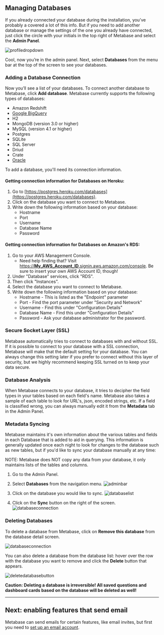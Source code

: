 
## Managing Databases
If you already connected your database during the installation, you’ve probably a covered a lot of this info. But if you need to add another database or manage the settings of the one you already have connected, just click the circle with your initials in the top right of Metabase and select the **Admin Panel**.

![profiledropdown](images/ProfileDropdown.png)

Cool, now you’re in the admin panel. Next, select **Databases** from the menu bar at the top of the screen to see your databases.

### Adding a Database Connection

Now you’ll see a list of your databases. To connect another database to Metabase, click **Add database**. Metabase currently supports the following types of databases:

* Amazon Redshift
* [Google BigQuery](databases/bigquery.md)
* H2
* MongoDB (version 3.0 or higher)
* MySQL (version 4.1 or higher)
* Postgres
* SQLite
* SQL Server
* Driud
* Crate
* [Oracle](databases/oracle.md)

To add a database, you'll need its connection information.

#### <a name="heroku-databases"></a>Getting connection information for Databases on Heroku:

1. Go to [https://postgres.heroku.com/databases](https://postgres.heroku.com/databases).
2. Click on the database you want to connect to Metabase.
3. Write down the following information based on your database:
    * Hostname
    * Port
    * Username
    * Database Name
    * Password

#### <a name="rds-databases"></a>Getting connection information for Databases on Amazon's RDS:

1. Go to your AWS Management Console.
    * Need help finding that?  Visit [https://**My_AWS_Account_ID**.signin.aws.amazon.com/console](https://**My_AWS_Account_ID**.signin.aws.amazon.com/console).  Be sure to insert your own AWS Account ID, though!
2.  Under "Database" services, click "RDS".
3.  Then click "Instances".
4.  Select the database you want to connect to Metabase.
5.  Write down the following information based on your database:
    * Hostname - This is listed as the "Endpoint" parameter
    * Port - Find the port parameter under "Security and Network"
    * Username - Find this under "Configuration Details"
    * Database Name - Find this under "Configuration Details"
    * Password - Ask your database administrator for the password.


### Secure Socket Layer (SSL)

Metabase automatically tries to connect to databases with and without SSL. If it is possible to connect to your database with a SSL connection, Metabase will make that the default setting for your database. You can always change this setting later if you prefer to connect without this layer of security, but we highly recommend keeping SSL turned on to keep your data secure.

### Database Analysis

When Metabase connects to your database, it tries to decipher the field types in your tables based on each field's name. Metabase also takes a sample of each table to look for URL's, json, encoded strings, etc. If a field is classified wrong, you can always manually edit it from the **Metadata** tab in the Admin Panel.

### Metadata Syncing

Metabase maintains it's own information about the various tables and fields in each Database that is added to aid in querying.  This information is generally updated once each night to look for changes to the database such as new tables, but if you'd like to sync your database manually at any time:

NOTE: Metabase does NOT copy any data from your database, it only maintains lists of the tables and columns.

1. Go to the Admin Panel.

2. Select **Databases** from the navigation menu.
![adminbar](images/AdminBar.png)

3. Click on the database you would like to sync.
![databaselist](images/DatabaseList.png)

4. Click on the **Sync** button on the right of the screen.
![databaseconnection](images/DatabaseConnection.png)

### Deleting Databases

To delete a database from Metabase, click on **Remove this database** from the database detail screen.

![databaseconnection](images/DatabaseConnection.png)

You can also delete a database from the database list: hover over the row with the database you want to remove and click the **Delete** button that appears.

![deletedatabasebutton](images/DatabaseDeleteButton.png)

**Caution: Deleting a database is irreversible!  All saved questions and dashboard cards based on the database will be deleted as well!**

---
## Next: enabling features that send email
Metabase can send emails for certain features, like email invites, but first you need to [set up an email account](02-setting-up-email.md).
